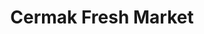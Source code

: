 ---
title: "Cermak Fresh Market"
url: /chicago/cermak-fresh-market-north-damen-avenue/
shop: supermarket
---